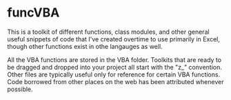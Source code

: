 # funcVBA

This is a toolkit of different functions, class modules, and other general useful snippets of code that I've created overtime to use primarily in Excel, though other functions exist in othe langauges as well.

All the VBA functions are stored in the VBA folder. Toolkits that are ready to be dragged and dropped into your project all start with  the "z_" convention. Other files are typically useful only for reference for certain VBA functions. Code borrowed from other places on the web has been attributed whenever possible.
